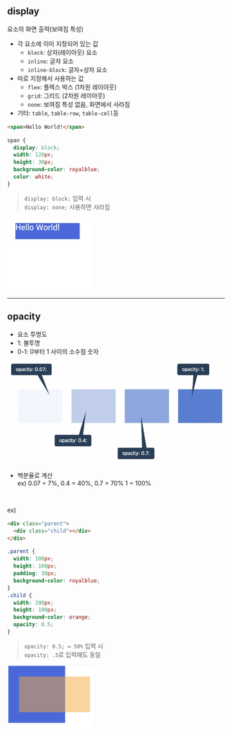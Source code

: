 ## display
요소의 화면 출력(보여짐 특성)
- 각 요소에 이미 지정되어 있는 값
  - `block`: 상자(레이아웃) 요소
  - `inline`: 글자 요소
  - `inline-block`: 글자+상자 요소
- 따로 지정해서 사용하는 값
  - `flex`: 플렉스 박스 (1차원 레이아웃)
  - `grid`: 그리드 (2차원 레이아웃)
  - `none`: 보여짐 특성 없음, 화면에서 사라짐
- 기타: `table`, `table-row`, `table-cell`등

```html
<span>Hello World!</span>
```

```css
span {
  display: block;
  width: 120px;
  height: 30px;
  background-color: royalblue;
  color: white;
}
```
> `display: block;` 입력 시  
`display: none;` 사용하면 사라짐 

<img src="../images/2-44.png" width="200px" />

---

## opacity
- 요소 투명도
- 1: 불투명
- 0-1: 0부터 1 사이의 소수점 숫자

<img src="../images/2-45.png" width="500px" />

- 백분율로 계산  
ex) 0.07 = 7%, 0.4 = 40%, 0.7 = 70% 1 = 100%

<br/>

ex)
```html
<div class="parent">
  <div class="child"></div>
</div>
```

```css
.parent {
  width: 100px;
  height: 100px;
  padding: 30px;
  background-color: royalblue;
}
.child {
  width: 200px;
  height: 100px;
  background-color: orange;
  opacity: 0.5;
}
```
> `opacity: 0.5; = 50%` 입력 시  
`opacity: .5`로 입력해도 동일

<img src="../images/2-46.png" width="200px" />